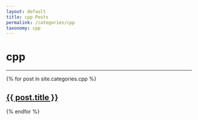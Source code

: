 ```yaml
---
layout: default
title: cpp Posts
permalink: /categories/cpp
taxonomy: cpp
---
```

<style>
  ul {
    margin-left: 40px;  // 여백 조절
  }
</style>
<h1>cpp</h1>
<hr>
<head>
  <meta name="viewport" content="width=device-width, initial-scale=1.0">
</head>
<div class="entries-{{ entries_layout }}">
  {% for post in site.categories.cpp %}
    <h2><a href="{{ post.url }}">{{ post.title }}</a></h2>
  {% endfor %}
</div>